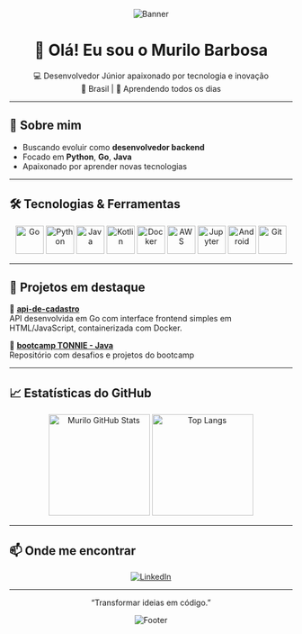 <!-- Banner (personalize trocando a imagem) -->
<p align="center">
  <img src="https://capsule-render.vercel.app/api?type=waving&color=gradient&height=200&section=header&text=Sejam%20bem-vindos&fontSize=40&fontColor=ffffff" alt="Banner" />
</p>

<h1 align="center">👋 Olá! Eu sou o Murilo Barbosa</h1>

<p align="center">
  💻 Desenvolvedor Júnior apaixonado por tecnologia e inovação <br>
  📍 Brasil | 🧠 Aprendendo todos os dias
</p>

---

## 📌 Sobre mim

- Buscando evoluir como **desenvolvedor backend**
- Focado em **Python**, **Go**, **Java**
- Apaixonado por aprender novas tecnologias

---

## 🛠️ Tecnologias & Ferramentas

<p align="center">
  <img src="https://cdn.jsdelivr.net/gh/devicons/devicon/icons/go/go-original-wordmark.svg" height="50" alt="Go" />
  <img src="https://cdn.jsdelivr.net/gh/devicons/devicon/icons/python/python-original.svg" height="50" alt="Python" />
  <img src="https://cdn.jsdelivr.net/gh/devicons/devicon/icons/java/java-original-wordmark.svg" height="50" alt="Java" />
  <img src="https://cdn.jsdelivr.net/gh/devicons/devicon/icons/kotlin/kotlin-original-wordmark.svg" height="50" alt="Kotlin" />
  <img src="https://cdn.jsdelivr.net/gh/devicons/devicon@latest/icons/docker/docker-original-wordmark.svg" height="50" alt="Docker" />
  <img src="https://cdn.jsdelivr.net/gh/devicons/devicon@latest/icons/amazonwebservices/amazonwebservices-original-wordmark.svg" height="50" alt="AWS" />
  
  
  <img src="https://cdn.jsdelivr.net/gh/devicons/devicon/icons/jupyter/jupyter-original-wordmark.svg" height="50" alt="Jupyter" />
  <img src="https://cdn.jsdelivr.net/gh/devicons/devicon/icons/android/android-original.svg" height="50" alt="Android" />
  <img src="https://cdn.jsdelivr.net/gh/devicons/devicon/icons/git/git-original.svg" height="50" alt="Git" />
</p>

---

## 🚀 Projetos em destaque

🌟 [**api-de-cadastro**](https://github.com/Muriloh-Barbosa/api-de-cadastro)  
API desenvolvida em Go com interface frontend simples em HTML/JavaScript, containerizada com Docker.

🌟 [**bootcamp TONNIE - Java**](https://github.com/Muriloh-Barbosa/portifolio-bootcamp-java)  
Repositório com desafios e projetos do bootcamp


---

## 📈 Estatísticas do GitHub

<p align="center">
<img height="180em" src="https://github-readme-stats.vercel.app/api?username=Muriloh-Barbosa&show_icons=true&theme=tokyonight&include_all_commits=true&count_private=true&cache_seconds=3600" alt="Murilo GitHub Stats" />
<img height="180em" src="https://github-readme-stats.vercel.app/api/top-langs/?username=Muriloh-Barbosa&layout=compact&theme=tokyonight&cache_seconds=3600" alt="Top Langs" />
</p>

---

## 📫 Onde me encontrar

<p align="center">
  <a href="https://www.linkedin.com/in/murilosbarbosa/" target="_blank">
    <img src="https://img.shields.io/badge/-LinkedIn-%230077B5?style=for-the-badge&logo=linkedin&logoColor=white" alt="LinkedIn"/>
  </a>
</p>

---

<p align="center">
    “Transformar ideias em código.” 
</p>

<p align="center">
  <img src="https://capsule-render.vercel.app/api?section=footer&type=waving&color=gradient" alt="Footer"/>
</p>

